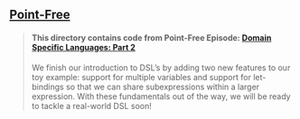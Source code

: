 ## [Point-Free](https://www.pointfree.co)

> #### This directory contains code from Point-Free Episode: [Domain Specific Languages: Part 2](https://www.pointfree.co/episodes/ep27-domain-specific-languages-part-2)
>
> We finish our introduction to DSL’s by adding two new features to our toy example: support for multiple variables and support for let-bindings so that we can share subexpressions within a larger expression. With these fundamentals out of the way, we will be ready to tackle a real-world DSL soon!
